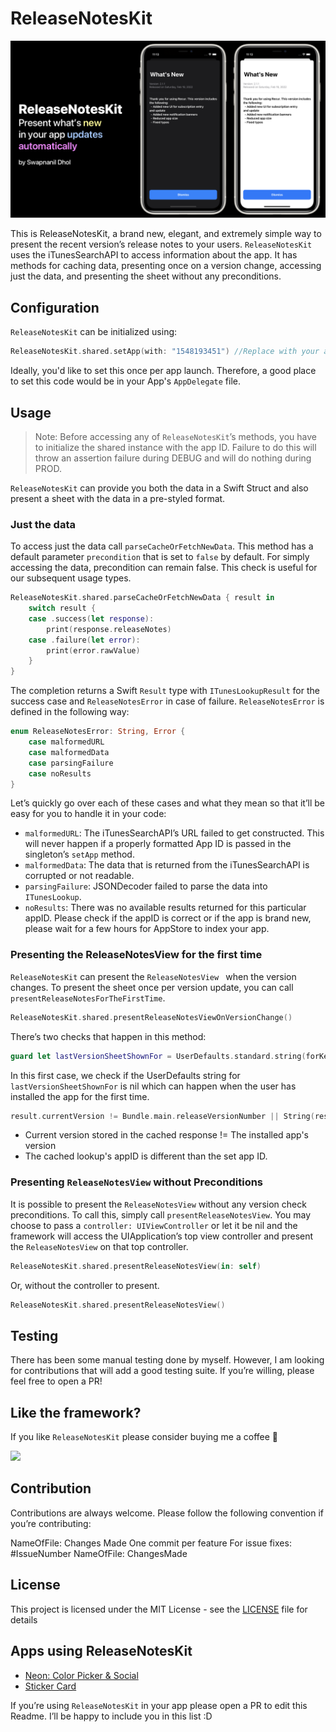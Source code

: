 # ReleaseNotesKit

<p align="center">
  <img src="https://github.com/SwapnanilDhol/ReleaseNotesKit/blob/main/rnk-hero.png" />
</p>

This is ReleaseNotesKit, a brand new, elegant, and extremely simple way to present the recent version’s release notes to your users. `ReleaseNotesKit` uses the iTunesSearchAPI to access information about the app. It has methods for caching data, presenting once on a version change, accessing just the data, and presenting the sheet without any preconditions. 

## Configuration
`ReleaseNotesKit` can be initialized using:

```swift
ReleaseNotesKit.shared.setApp(with: "1548193451") //Replace with your app's ID
```
Ideally, you'd like to set this once per app launch. Therefore, a good place to set this code would be in your App's `AppDelegate` file.

## Usage
> Note: Before accessing any of `ReleaseNotesKit`’s methods, you have to initialize the shared instance with the app ID. Failure to do this will throw an assertion failure during DEBUG and will do nothing during PROD.

`ReleaseNotesKit` can provide you both the data in a Swift Struct and also present a sheet with the data in a pre-styled format. 

### Just the data 
To access just the data call `parseCacheOrFetchNewData`. This method has a default parameter `precondition` that is set to `false` by default. For simply accessing the data, precondition can remain false. This check is useful for our subsequent usage types.

```swift
ReleaseNotesKit.shared.parseCacheOrFetchNewData { result in
    switch result {
    case .success(let response):
        print(response.releaseNotes)
    case .failure(let error):
        print(error.rawValue)
    }
}
```

The completion returns a Swift `Result` type with `ITunesLookupResult` for the success case and `ReleaseNotesError` in case of failure. `ReleaseNotesError` is defined in the following way:
```swift
enum ReleaseNotesError: String, Error {
    case malformedURL
    case malformedData
    case parsingFailure
    case noResults
}
```
Let’s quickly go over each of these cases and what they mean so that it’ll be easy for you to handle it in your code: 

* `malformedURL`: The iTunesSearchAPI’s URL failed to get constructed. This will never happen if a properly formatted App ID is passed in the singleton’s `setApp` method. 
* `malformedData`: The data that is returned from the iTunesSearchAPI is corrupted or not readable. 
* `parsingFailure`: JSONDecoder failed to parse the data into `ITunesLookup`.
* `noResults`: There was no available results returned for this particular appID. Please check if the appID is correct or if the app is brand new, please wait for a few hours for AppStore to index your app.

### Presenting the ReleaseNotesView for the first time
`ReleaseNotesKit` can present the `ReleaseNotesView	` when the version changes. To present the sheet once per version update, you can call `presentReleaseNotesForTheFirstTime`. 
```swift
ReleaseNotesKit.shared.presentReleaseNotesViewOnVersionChange()
```
There’s two checks that happen in this method: 

```swift
guard let lastVersionSheetShownFor = UserDefaults.standard.string(forKey: "lastVersionSheetShownFor") else { ... }
```
In this first case, we check if the UserDefaults string for `lastVersionSheetShownFor` is nil which can happen when the user has installed the app for the first time.

```swift
result.currentVersion != Bundle.main.releaseVersionNumber || String(result.appID ?? 0) != self.appID
```
* Current version stored in the cached response != The installed app's version
* The cached lookup's appID is different than the set app ID.

### Presenting `ReleaseNotesView` without Preconditions
It is possible to present the `ReleaseNotesView` without any version check preconditions. To call this, simply call `presentReleaseNotesView`. You may choose to pass a `controller: UIViewController` or let it be nil and the framework will access the UIApplication’s top view controller and present the `ReleaseNotesView` on that top controller. 

```swift
ReleaseNotesKit.shared.presentReleaseNotesView(in: self)
```
Or, without the controller to present.
```swift
ReleaseNotesKit.shared.presentReleaseNotesView()
```

## Testing
There has been some manual testing done by myself. However, I am looking for contributions that will add a good testing suite. If you’re willing, please feel free to open a PR!

## Like the framework?
If you like `ReleaseNotesKit` please consider buying me a coffee 🥰

<a href="https://www.buymeacoffee.com/swapnanildhol"><img src="https://img.buymeacoffee.com/button-api/?text=Buy me a coffee&emoji=&slug=swapnanildhol&button_colour=5F7FFF&font_colour=ffffff&font_family=Cookie&outline_colour=000000&coffee_colour=FFDD00"></a>

## Contribution
Contributions are always welcome. Please follow the following convention if you’re contributing:

NameOfFile: Changes Made
One commit per feature
For issue fixes: #IssueNumber NameOfFile: ChangesMade

## License
This project is licensed under the MIT License - see the  [LICENSE](https://github.com/SwapnanilDhol/ReleaseNotesKit/blob/main/Resources/LICENSE.md)  file for details

## Apps using ReleaseNotesKit
* [Neon: Color Picker & Social](https://apps.apple.com/us/app/neon-real-time-color-picker/id1480273650?ls=1)
* [Sticker Card](https://apps.apple.com/us/app/sticker-cards/id1522226018)

If you’re using `ReleaseNotesKit` in your app please open a PR to edit this Readme. I’ll be happy to include you in this list :D 
